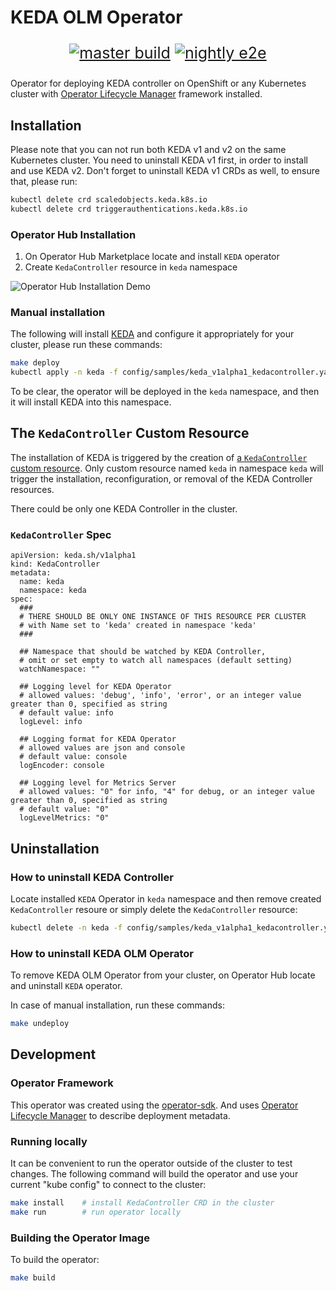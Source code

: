 # KEDA OLM Operator

<p style="font-size: 25px" align="center">
<a href="https://github.com/kedacore/keda-olm-operator/actions"><img src="https://github.com/kedacore/keda-olm-operator/workflows/master%20build/badge.svg" alt="master build"></a>
<a href="https://github.com/kedacore/keda-olm-operator/actions"><img src="https://github.com/kedacore/keda-olm-operator/workflows/nightly%20tests/badge.svg" alt="nightly e2e"></a></p>


Operator for deploying KEDA controller on OpenShift or any Kubernetes cluster with 
[Operator Lifecycle Manager](https://github.com/operator-framework/operator-lifecycle-manager) framework installed.

## Installation 

Please note that you can not run both KEDA v1 and v2 on the same Kubernetes cluster. You need to uninstall KEDA v1 first, in order to install and use KEDA v2.
Don't forget to uninstall KEDA v1 CRDs as well, to ensure that, please run:
```bash
kubectl delete crd scaledobjects.keda.k8s.io
kubectl delete crd triggerauthentications.keda.k8s.io 

```


### Operator Hub Installation
1. On Operator Hub Marketplace locate and install `KEDA` operator
2. Create `KedaController` resource in `keda` namespace

![Operator Hub Installation Demo](images/keda-olm-install.gif)


### Manual installation

The following will install [KEDA](https://github.com/kedacore/keda) and configure it
appropriately for your cluster, please run these commands:

```bash
make deploy                                                                  # deploy KEDA OLM Operator
kubectl apply -n keda -f config/samples/keda_v1alpha1_kedacontroller.yaml    # install KEDA
```

To be clear, the operator will be deployed in the `keda` namespace,
and then it will install KEDA into this namespace.

## The `KedaController` Custom Resource

The installation of KEDA is triggered by the creation of
[a `KedaController` custom resource](config/samples/keda_v1alpha1_kedacontroller.yaml). 
Only custom resource named `keda` in namespace `keda` will trigger the installation, 
reconfiguration, or removal of the KEDA Controller resources.

There could be only one KEDA Controller in the cluster. 

### `KedaController` Spec
```
apiVersion: keda.sh/v1alpha1
kind: KedaController
metadata:
  name: keda
  namespace: keda
spec:
  ###
  # THERE SHOULD BE ONLY ONE INSTANCE OF THIS RESOURCE PER CLUSTER 
  # with Name set to 'keda' created in namespace 'keda'
  ###

  ## Namespace that should be watched by KEDA Controller, 
  # omit or set empty to watch all namespaces (default setting)
  watchNamespace: ""

  ## Logging level for KEDA Operator 
  # allowed values: 'debug', 'info', 'error', or an integer value greater than 0, specified as string
  # default value: info
  logLevel: info

  ## Logging format for KEDA Operator
  # allowed values are json and console
  # default value: console
  logEncoder: console

  ## Logging level for Metrics Server
  # allowed values: "0" for info, "4" for debug, or an integer value greater than 0, specified as string
  # default value: "0"
  logLevelMetrics: "0"
```


## Uninstallation 

### How to uninstall KEDA Controller
Locate installed `KEDA` Operator in `keda` namespace and then remove created `KedaController` resoure or simply delete the `KedaController` resource:

```bash
kubectl delete -n keda -f config/samples/keda_v1alpha1_kedacontroller.yaml
```

### How to uninstall KEDA OLM Operator
To remove KEDA OLM Operator from your cluster, on Operator Hub locate and uninstall `KEDA` operator. 

In case of manual installation, run these commands:

```bash
make undeploy
```

## Development

### Operator Framework

This operator was created using the
[operator-sdk](https://github.com/operator-framework/operator-sdk/). And uses
[Operator Lifecycle
Manager](https://github.com/operator-framework/operator-lifecycle-manager)
to describe deployment metadata.

### Running locally
It can be convenient to run the operator outside of the cluster to
test changes. The following command will build the operator and use
your current "kube config" to connect to the cluster:

```bash
make install    # install KedaController CRD in the cluster
make run        # run operator locally
```

### Building the Operator Image

To build the operator:

```bash
make build
```
